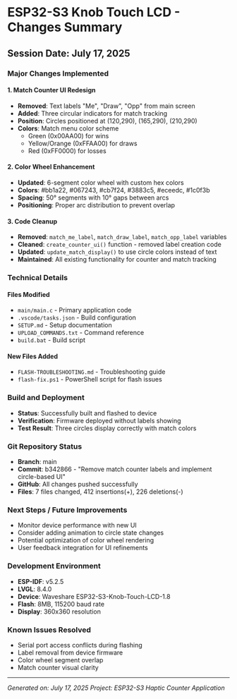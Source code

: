 # ESP32-S3 Knob Touch LCD - Changes Summary

## Session Date: July 17, 2025

### Major Changes Implemented

#### 1. Match Counter UI Redesign
- **Removed**: Text labels "Me", "Draw", "Opp" from main screen
- **Added**: Three circular indicators for match tracking
- **Position**: Circles positioned at (120,290), (165,290), (210,290)
- **Colors**: Match menu color scheme
  - Green (0x00AA00) for wins
  - Yellow/Orange (0xFFAA00) for draws  
  - Red (0xFF0000) for losses

#### 2. Color Wheel Enhancement
- **Updated**: 6-segment color wheel with custom hex colors
- **Colors**: #bb1a22, #067243, #cb7f24, #3883c5, #eceedc, #1c0f3b
- **Spacing**: 50° segments with 10° gaps between arcs
- **Positioning**: Proper arc distribution to prevent overlap

#### 3. Code Cleanup
- **Removed**: `match_me_label`, `match_draw_label`, `match_opp_label` variables
- **Cleaned**: `create_counter_ui()` function - removed label creation code
- **Updated**: `update_match_display()` to use circle colors instead of text
- **Maintained**: All existing functionality for counter and match tracking

### Technical Details

#### Files Modified
- `main/main.c` - Primary application code
- `.vscode/tasks.json` - Build configuration
- `SETUP.md` - Setup documentation
- `UPLOAD_COMMANDS.txt` - Command reference
- `build.bat` - Build script

#### New Files Added
- `FLASH-TROUBLESHOOTING.md` - Troubleshooting guide
- `flash-fix.ps1` - PowerShell script for flash issues

### Build and Deployment
- **Status**: Successfully built and flashed to device
- **Verification**: Firmware deployed without labels showing
- **Test Result**: Three circles display correctly with match colors

### Git Repository Status
- **Branch**: main
- **Commit**: b342866 - "Remove match counter labels and implement circle-based UI"
- **GitHub**: All changes pushed successfully
- **Files**: 7 files changed, 412 insertions(+), 226 deletions(-)

### Next Steps / Future Improvements
- Monitor device performance with new UI
- Consider adding animation to circle state changes
- Potential optimization of color wheel rendering
- User feedback integration for UI refinements

### Development Environment
- **ESP-IDF**: v5.2.5
- **LVGL**: 8.4.0
- **Device**: Waveshare ESP32-S3-Knob-Touch-LCD-1.8
- **Flash**: 8MB, 115200 baud rate
- **Display**: 360x360 resolution

### Known Issues Resolved
- Serial port access conflicts during flashing
- Label removal from device firmware
- Color wheel segment overlap
- Match counter visual clarity

---
*Generated on: July 17, 2025*
*Project: ESP32-S3 Haptic Counter Application*
